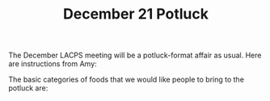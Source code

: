 ﻿---
layout: post
title: December 21 Potluck
redirect_from: "/node/70"
---

<div class="field field-name-body field-type-text-with-summary field-label-hidden"><div class="field-items"><div class="field-item even"><p>The December LACPS meeting will be a potluck-format affair as usual. Here are instructions from Amy:</p>
<p>The basic categories of foods that we would like people to bring to the potluck are:</p></div></div></div>
